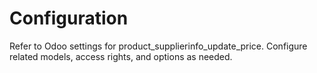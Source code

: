 # Configuration

Refer to Odoo settings for product_supplierinfo_update_price. Configure related models, access rights, and options as needed.
